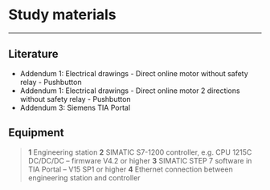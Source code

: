 # Study materials
_____________________________________
## Literature
  * Addendum 1: Electrical drawings - Direct online motor without safety relay - Pushbutton
  * Addendum 1: Electrical drawings - Direct online motor 2 directions without safety relay - Pushbutton
  * Addendum 3: Siemens TIA Portal

## Equipment
>   **1** Engineering station
>   **2** SIMATIC S7-1200 controller, e.g. CPU 1215C DC/DC/DC – firmware V4.2 or higher
>   **3** SIMATIC STEP 7 software in TIA Portal – V15 SP1 or higher
>   **4** Ethernet connection between engineering station and controller
